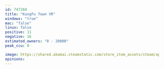 ```yaml
---
id: 747260
title: "KungFu Town VR"
windows: "true"
mac: "false"
linux: false
positive: 11
negative: 16
estimated_owners: "0 - 20000"
peak_ccu: 0

image: https://shared.akamai.steamstatic.com/store_item_assets/steam/apps/747260/header.jpg?t=1632957254
opinions:
---
```


